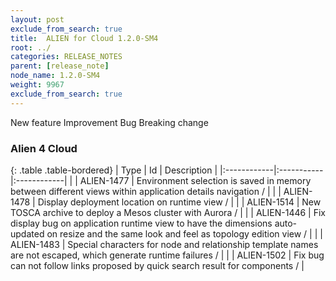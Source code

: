 ```yaml
---
layout: post
exclude_from_search: true
title:  ALIEN for Cloud 1.2.0-SM4
root: ../
categories: RELEASE_NOTES
parent: [release_note]
node_name: 1.2.0-SM4
weight: 9967
exclude_from_search: true
---
```





<i class="fa fa-plus text-success"></i> New feature <i class="fa fa-level-up text-primary"></i> Improvement  <i class="fa fa-bug text-danger"></i> Bug <i class="fa fa-exclamation-triangle text-warning"></i> Breaking change


### Alien 4 Cloud



  {: .table .table-bordered}
  | Type        | Id         | Description |
  |:------------|:-----------|:------------|
    |  <i class="fa fa-plus text-success"></i> | ALIEN-1477 | Environment selection is saved in memory between different views within application details navigation /  |
    |  <i class="fa fa-plus text-success"></i> | ALIEN-1478 | Display deployment location on runtime view /  |
    |  <i class="fa fa-plus text-success"></i> | ALIEN-1514 | New TOSCA archive to deploy a Mesos cluster with Aurora /  |
        |  <i class="fa fa-bug text-danger"></i> | ALIEN-1446 | Fix display bug on application runtime view to have the dimensions auto-updated on resize and the same look and feel as topology edition view /  |
    |  <i class="fa fa-bug text-danger"></i> | ALIEN-1483 | Special characters for node and relationship template names are not escaped, which generate runtime failures /  |
    |  <i class="fa fa-bug text-danger"></i> | ALIEN-1502 | Fix bug can not follow links proposed by quick search result for components /  |

